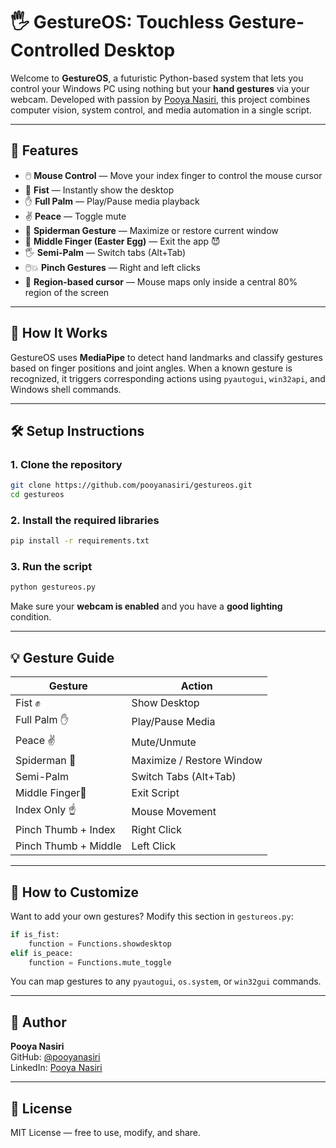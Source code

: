 # 🖐️ GestureOS: Touchless Gesture-Controlled Desktop

Welcome to **GestureOS**, a futuristic Python-based system that lets you control your Windows PC using nothing but your **hand gestures** via your webcam. Developed with passion by [Pooya Nasiri](https://github.com/pooyanasiri), this project combines computer vision, system control, and media automation in a single script.

---

## 🚀 Features

- 🖱️ **Mouse Control** — Move your index finger to control the mouse cursor
- 👊 **Fist** — Instantly show the desktop
- ✋ **Full Palm** — Play/Pause media playback
- ✌️ **Peace** — Toggle mute
- 🤟 **Spiderman Gesture** — Maximize or restore current window
- 🤬 **Middle Finger (Easter Egg)** — Exit the app 😈
- 🖐️ **Semi-Palm** — Switch tabs (Alt+Tab)
- 🖱️💥 **Pinch Gestures** — Right and left clicks
- 🎯 **Region-based cursor** — Mouse maps only inside a central 80% region of the screen

---

## 🧠 How It Works

GestureOS uses **MediaPipe** to detect hand landmarks and classify gestures based on finger positions and joint angles. When a known gesture is recognized, it triggers corresponding actions using `pyautogui`, `win32api`, and Windows shell commands.

---

## 🛠️ Setup Instructions

### 1. Clone the repository

```bash
git clone https://github.com/pooyanasiri/gestureos.git
cd gestureos
```

### 2. Install the required libraries

```bash
pip install -r requirements.txt
```

### 3. Run the script

```bash
python gestureos.py
```

Make sure your **webcam is enabled** and you have a **good lighting** condition.

---

## 💡 Gesture Guide

| Gesture         | Action                         |
|----------------|--------------------------------|
| Fist ✊           | Show Desktop                   |
| Full Palm ✋      | Play/Pause Media               |
| Peace ✌️        | Mute/Unmute                    |
| Spiderman 🤟     | Maximize / Restore Window      |
| Semi-Palm       | Switch Tabs (Alt+Tab)          |
| Middle Finger🖕   | Exit Script                    |
| Index Only ☝️     | Mouse Movement                 |
| Pinch Thumb + Index | Right Click               |
| Pinch Thumb + Middle | Left Click               |

---

## 🧩 How to Customize

Want to add your own gestures? Modify this section in `gestureos.py`:

```python
if is_fist:
    function = Functions.showdesktop
elif is_peace:
    function = Functions.mute_toggle
```

You can map gestures to any `pyautogui`, `os.system`, or `win32gui` commands.

---

## 👤 Author

**Pooya Nasiri**  
GitHub: [@pooyanasiri](https://github.com/pooyanasiri)  
LinkedIn: [Pooya Nasiri](https://www.linkedin.com/in/pooyanasiri/)

---

## 📄 License

MIT License — free to use, modify, and share.